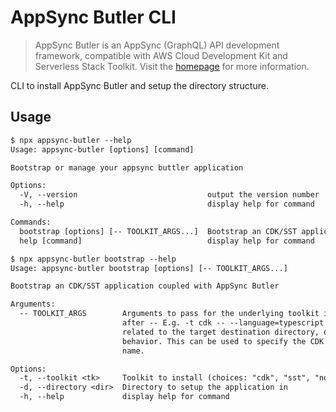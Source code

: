 # AppSync Butler CLI

> AppSync Butler is an AppSync (GraphQL) API development framework, compatible with
> AWS Cloud Development Kit and Serverless Stack Toolkit. Visit the
> [homepage](https://github.com/alichry/appsync-butler#readme) for more
> information.

CLI to install AppSync Butler and setup the directory structure.

## Usage

```txt
$ npx appsync-butler --help
Usage: appsync-butler [options] [command]

Bootstrap or manage your appsync buttler application

Options:
  -V, --version                             output the version number
  -h, --help                                display help for command

Commands:
  bootstrap [options] [-- TOOLKIT_ARGS...]  Bootstrap an CDK/SST application coupled with AppSync Butler
  help [command]                            display help for command
```
```txt
$ npx appsync-butler bootstrap --help
Usage: appsync-butler bootstrap [options] [-- TOOLKIT_ARGS...]

Bootstrap an CDK/SST application coupled with AppSync Butler

Arguments:
  -- TOOLKIT_ARGS        Arguments to pass for the underlying toolkit init command. Make sure to pass the args
                         after -- E.g. -t cdk -- --language=typescript Please do not pass anything here
                         related to the target destination directory, doing so would result in undefined
                         behavior. This can be used to specify the CDK language option or the SST template
                         name.

Options:
  -t, --toolkit <tk>     Toolkit to install (choices: "cdk", "sst", "none")
  -d, --directory <dir>  Directory to setup the application in
  -h, --help             display help for command
```


